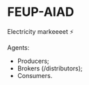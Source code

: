 # FEUP-AIAD

Electricity markeeeet :zap:


Agents:
* Producers;
* Brokers (/distributors);
* Consumers.

